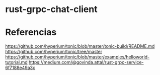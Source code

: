 # rust-grpc-chat-client

# Referencias
https://github.com/hyperium/tonic/blob/master/tonic-build/README.md
https://github.com/hyperium/tonic/tree/master
https://github.com/hyperium/tonic/blob/master/examples/helloworld-tutorial.md
https://medium.com/@govinda.attal/rust-grpc-service-6f7188e49a3c
